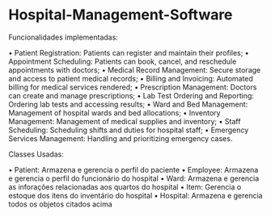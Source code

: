 # Hospital-Management-Software

Funcionalidades implementadas:

 • Patient Registration: Patients can register and maintain their profiles;
 • Appointment Scheduling: Patients can book, cancel, and reschedule appointments with doctors;
 • Medical Record Management: Secure storage and access to patient medical records;
 • Billing and Invoicing: Automated billing for medical services rendered;
 • Prescription Management: Doctors can create and manage prescriptions;
 • Lab Test Ordering and Reporting: Ordering lab tests and accessing results;
 • Ward and Bed Management: Management of hospital wards and bed allocations;
 • Inventory Management: Management of medical supplies and inventory;
 • Staff Scheduling: Scheduling shifts and duties for hospital staff;
 • Emergency Services Management: Handling and prioritizing emergency cases.

Classes Usadas:

 • Patient: Armazena e gerencia o perfil do paciente
 • Employee: Armazena e gerencia o perfil do funcionário do hospital
 • Ward: Armazena e gerencia as inforações relacionadas aos quartos do hospital
 • Item: Gerencia o estoque dos itens do inventário do hospital
 • Hospital: Armazena e gerencia todos os objetos citados acima
